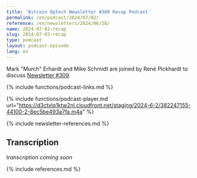 ```yaml
---
title: 'Bitcoin Optech Newsletter #309 Recap Podcast'
permalink: /en/podcast/2024/07/02/
reference: /en/newsletters/2024/06/28/
name: 2024-07-02-recap
slug: 2024-07-02-recap
type: podcast
layout: podcast-episode
lang: en
---
```

Mark "Murch" Erhardt and Mike Schmidt are joined by René Pickhardt to discuss [Newsletter #309]({{page.reference}}).

{% include functions/podcast-links.md %}

{% include functions/podcast-player.md url="https://d3ctxlq1ktw2nl.cloudfront.net/staging/2024-6-2/382247155-44100-2-8ec5be493a7fa.m4a" %}

{% include newsletter-references.md %}

## Transcription

_transcription coming soon_

{% include references.md %}
